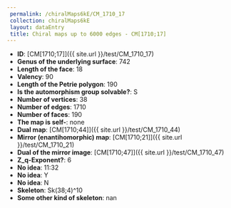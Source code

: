 ```yaml
--- 
 permalink: /chiralMaps6kE/CM_1710_17 
 collection: chiralMaps6kE
 layout: dataEntry
 title: Chiral maps up to 6000 edges - CM[1710;17]
---
```


- **ID**: [CM[1710;17]]({{ site.url }}/test/CM_1710_17)
- **Genus of the underlying surface**: 742
- **Length of the face**: 18
- **Valency**: 90
- **Length of the Petrie polygon**: 190
- **Is the automorphism group solvable?**: S
- **Number of vertices**: 38
- **Number of edges**: 1710
- **Number of faces**: 190
- **The map is self-**: none
- **Dual map**: [CM[1710;44]]({{ site.url }}/test/CM_1710_44)
- **Mirror (enantihomorphic) map**: [CM[1710;21]]({{ site.url }}/test/CM_1710_21)
- **Dual of the mirror image**: [CM[1710;47]]({{ site.url }}/test/CM_1710_47)
- **Z_q-Exponent?**: 6
- **No idea**:  11:32
- **No idea**: Y
- **No idea**: N
- **Skeleton**: Sk(38;4)^10
- **Some other kind of skeleton**: nan
